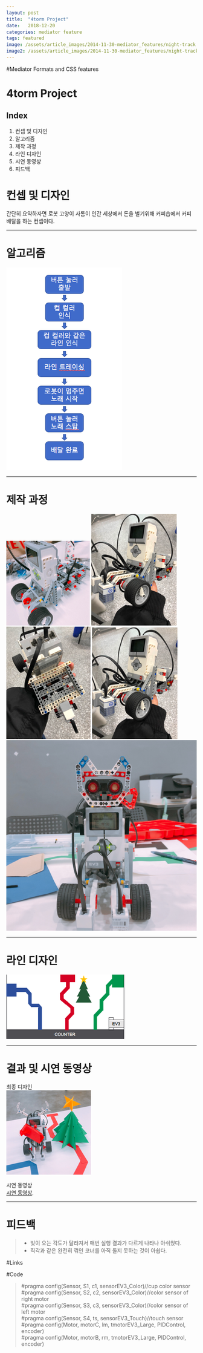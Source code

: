 ```yaml
---
layout: post
title:  "4torm Project"
date:   2018-12-20
categories: mediator feature
tags: featured
image: /assets/article_images/2014-11-30-mediator_features/night-track.JPG
image2: /assets/article_images/2014-11-30-mediator_features/night-track-mobile.JPG
---
```

#Mediator Formats and CSS features

4torm Project
============

Index
-----
1. 컨셉 및 디자인
2. 알고리즘
3. 제작 과정
4. 라인 디자인
5. 시연 동영상
6. 피드백

# 컨셉 및 디자인
간단히 요약하자면 로봇 고양이 사톰이 인간 세상에서 돈을 벌기위해 커피숍에서 커피 배달을 하는 컨셉이다.

---
# 알고리즘
![알고리즘 도안](/assets/images/success.png)

---
# 제작 과정
![센서 없는 초기 버젼](/assets/images/nosensor.png)
![라인 트레이싱을 위해 양쪽 모터에 컬러센서 부착](/assets/images/frontsensor.png)
![뒤쪽 컵 색깔 감지를 위한 컬러 센서 부착](/assets/images/backsensor.png)
![라인 트레이싱을 위해 양쪽 모터에 컬러센서 부착](/assets/images/frontsensor.png)
![초기 고양이 디자인](/assets/images/cat.JPG)

---
# 라인 디자인
![라인 디자인](/assets/images/line.png)

---
# 결과 및 시연 동영상
최종 디자인  
![최종 디자인](/assets/images/final.png)  

시연 동영상  
[시연 동영상](https://www.youtube.com/channel/UCx8gNLe9X591gEYzW32QSjg?view_as=subscriber/ "4torm 시연 동영상").

---
# 피드백
> - 빛이 오는 각도가 달라져서 매번 실행 결과가 다르게 나타나 아쉬웠다.
> - 직각과 같은 완전히 꺾인 코너를 아직 돌지 못하는 것이 아쉽다.



#Links



#Code
>#pragma config(Sensor, S1, c1, sensorEV3_Color)//cup color sensor  
#pragma config(Sensor, S2, c2, sensorEV3_Color)//color sensor of right motor  
#pragma config(Sensor, S3, c3, sensorEV3_Color)//color sensor of left motor  
#pragma config(Sensor, S4, ts, sensorEV3_Touch)//touch sensor  
#pragma config(Motor, motorC, lm, tmotorEV3_Large, PIDControl, encoder)  
#pragma config(Motor, motorB, rm, tmotorEV3_Large, PIDControl, encoder)  




